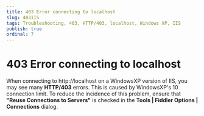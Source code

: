 ```yaml
---
title: 403 Error connecting to localhost
slug: 403IIS
tags: Troubleshooting, 403, HTTP/403, localhost, Windows XP, IIS
publish: true
ordinal: 7
---
```


403 Error connecting to localhost
=================================

When connecting to http://localhost on a WindowsXP version of IIS, you may see many **HTTP/403** errors.  This is caused by WindowsXP's 10 connection limit.  To reduce the incidence of this problem, ensure that **"Reuse Connections to Servers"** is checked in the **Tools | Fiddler Options | Connections** dialog.
